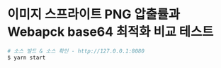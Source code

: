 # 이미지 스프라이트 PNG 압출률과 Webapck base64 최적화 비교 테스트

```bash
# 소스 빌드 & 소스 확인 - http://127.0.0.1:8080
$ yarn start
```